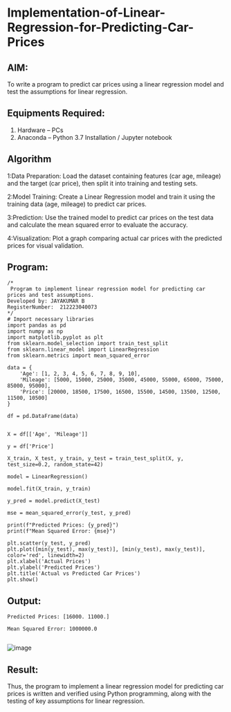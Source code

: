 # Implementation-of-Linear-Regression-for-Predicting-Car-Prices
## AIM:
To write a program to predict car prices using a linear regression model and test the assumptions for linear regression.

## Equipments Required:
1. Hardware – PCs
2. Anaconda – Python 3.7 Installation / Jupyter notebook

## Algorithm
1:Data Preparation: Load the dataset containing features (car age, mileage) and the target (car price), then split it into training and testing sets.

2:Model Training: Create a Linear Regression model and train it using the training data (age, mileage) to predict car prices.

3:Prediction: Use the trained model to predict car prices on the test data and calculate the mean squared error to evaluate the accuracy.

4:Visualization: Plot a graph comparing actual car prices with the predicted prices for visual validation.

## Program:
```
/*
 Program to implement linear regression model for predicting car prices and test assumptions.
Developed by: JAYAKUMAR B
RegisterNumber:  212223040073
*/
# Import necessary libraries
import pandas as pd
import numpy as np
import matplotlib.pyplot as plt
from sklearn.model_selection import train_test_split
from sklearn.linear_model import LinearRegression
from sklearn.metrics import mean_squared_error

data = {
    'Age': [1, 2, 3, 4, 5, 6, 7, 8, 9, 10],
    'Mileage': [5000, 15000, 25000, 35000, 45000, 55000, 65000, 75000, 85000, 95000],
    'Price': [20000, 18500, 17500, 16500, 15500, 14500, 13500, 12500, 11500, 10500]
}

df = pd.DataFrame(data)


X = df[['Age', 'Mileage']]

y = df['Price']

X_train, X_test, y_train, y_test = train_test_split(X, y, test_size=0.2, random_state=42)

model = LinearRegression()

model.fit(X_train, y_train)

y_pred = model.predict(X_test)

mse = mean_squared_error(y_test, y_pred)

print(f"Predicted Prices: {y_pred}")
print(f"Mean Squared Error: {mse}")

plt.scatter(y_test, y_pred)
plt.plot([min(y_test), max(y_test)], [min(y_test), max(y_test)], color='red', linewidth=2)
plt.xlabel('Actual Prices')
plt.ylabel('Predicted Prices')
plt.title('Actual vs Predicted Car Prices')
plt.show()

```

## Output:
```
Predicted Prices: [16000. 11000.]

Mean Squared Error: 1000000.0


```

![image](https://github.com/user-attachments/assets/3f81cb76-d009-49d0-b836-e0734423ffac)



## Result:
Thus, the program to implement a linear regression model for predicting car prices is written and verified using Python programming, along with the testing of key assumptions for linear regression.

